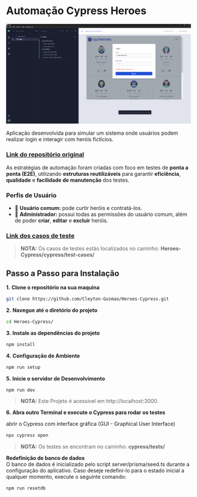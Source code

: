 # Automação Cypress Heroes

![Heroes](./client/src/assets/capa-heroes.png)

Aplicação desenvolvida para simular um sistema onde usuários podem realizar login e interagir com heróis fictícios.

### **[Link do repositório original](https://github.com/cypress-io/cypress-heroes)**

As estratégias de automação foram criadas com foco em testes de **ponta a ponta (E2E)**, utilizando **estruturas reutilizáveis** para garantir **eficiência**, **qualidade** e **facilidade de manutenção** dos testes.

### Perfis de Usuário

- 🔹 **Usuário comum:** pode curtir heróis e contratá-los.  
- 🔸 **Administrador:** possui todas as permissões do usuário comum, além de poder **criar**, **editar** e **excluir** heróis.


### **[Link dos casos de teste](https://github.com/Cleyton-Gusmao/Heroes-Cypress/tree/main/cypress/test-cases/login)**
> **NOTA:**
> Os casos de testes estão localizados no caminho: **Heroes-Cypress/cypress/test-cases/**

## Passo a Passo para Instalação

**1.** **Clone o repositório na sua maquina**

```bash
git clone https://github.com/Cleyton-Gusmao/Heroes-Cypress.git
```

**2.** **Navegue até o diretório do projeto**

```bash
cd Heroes-Cypress/
```

**3.** **Instale as dependências do projeto**

```bash
npm install 
```

**4.** **Configuração de Ambiente**

```bash
npm run setup
```

**5.** **Inicie o servidor de Desenvolvimento**

```bash
npm run dev
```

>**NOTA:** Este Projeto é acessivel em http://localhost:3000.
>


**6.** **Abra outro Terminal e execute o Cypress para rodar os testes**

abrir o Cypress com interface gráfica (GUI - Graphical User Interface)

```bash
npx cypress open
```

> **NOTA:** Os testes se encontram no caminho: **cypress/tests/**
>  


**Redefinição de banco de dados**  
O banco de dados é inicializado pelo script server/prisma/seed.ts durante a configuração do aplicativo. Caso deseje redefini-lo para o estado inicial a qualquer momento, execute o seguinte comando:

```bash
npm run resetdb
```